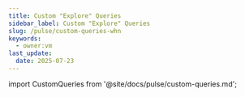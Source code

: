 ```yaml
---
title: Custom "Explore" Queries
sidebar_label: Custom "Explore" Queries
slug: /pulse/custom-queries-whn
keywords:
  - owner:vm
last_update:
  date: 2025-07-23
---
```


import CustomQueries from '@site/docs/pulse/custom-queries.md';
 
<CustomQueries />
